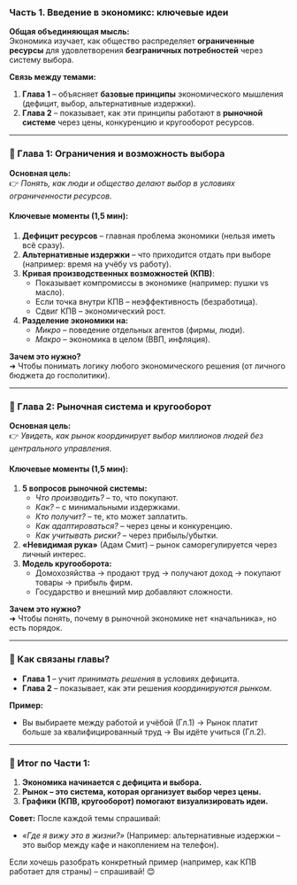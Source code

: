 ### **Часть 1. Введение в экономикс: ключевые идеи**

**Общая объединяющая мысль:**  
Экономика изучает, как общество распределяет **ограниченные ресурсы** для удовлетворения **безграничных потребностей** через систему выбора.  

**Связь между темами:**  
1. **Глава 1** – объясняет **базовые принципы** экономического мышления (дефицит, выбор, альтернативные издержки).  
2. **Глава 2** – показывает, как эти принципы работают в **рыночной системе** через цены, конкуренцию и кругооборот ресурсов.  

---

### **📌 Глава 1: Ограничения и возможность выбора**  
**Основная цель:**  
👉 *Понять, как люди и общество делают выбор в условиях ограниченности ресурсов.*  

#### **Ключевые моменты (1,5 мин):**  
1. **Дефицит ресурсов** – главная проблема экономики (нельзя иметь всё сразу).  
2. **Альтернативные издержки** – что приходится отдать при выборе (например: время на учёбу vs работу).  
3. **Кривая производственных возможностей (КПВ)**:  
   - Показывает компромиссы в экономике (например: пушки vs масло).  
   - Если точка внутри КПВ – неэффективность (безработица).  
   - Сдвиг КПВ – экономический рост.  
4. **Разделение экономики на:**  
   - *Микро* – поведение отдельных агентов (фирмы, люди).  
   - *Макро* – экономика в целом (ВВП, инфляция).  

**Зачем это нужно?**  
➜ Чтобы понимать логику любого экономического решения (от личного бюджета до госполитики).  

---

### **📌 Глава 2: Рыночная система и кругооборот**  
**Основная цель:**  
👉 *Увидеть, как рынок координирует выбор миллионов людей без центрального управления.*  

#### **Ключевые моменты (1,5 мин):**  
1. **5 вопросов рыночной системы:**  
   - *Что производить?* – то, что покупают.  
   - *Как?* – с минимальными издержками.  
   - *Кто получит?* – те, кто может заплатить.  
   - *Как адаптироваться?* – через цены и конкуренцию.  
   - *Как учитывать риски?* – через прибыль/убытки.  
2. **«Невидимая рука»** (Адам Смит) – рынок саморегулируется через личный интерес.  
3. **Модель кругооборота:**  
   - Домохозяйства → продают труд → получают доход → покупают товары → прибыль фирм.  
   - Государство и внешний мир добавляют сложности.  

**Зачем это нужно?**  
➜ Чтобы понять, почему в рыночной экономике нет «начальника», но есть порядок.  

---

### **🔹 Как связаны главы?**  
- **Глава 1** – учит *принимать решения* в условиях дефицита.  
- **Глава 2** – показывает, как эти решения *координируются рынком*.  

**Пример:**  
- Вы выбираете между работой и учёбой (Гл.1) → Рынок платит больше за квалифицированный труд → Вы идёте учиться (Гл.2).  

---

### **🎯 Итог по Части 1:**  
1. **Экономика начинается с дефицита и выбора.**  
2. **Рынок – это система, которая организует выбор через цены.**  
3. **Графики (КПВ, кругооборот) помогают визуализировать идеи.**  

**Совет:** После каждой темы спрашивай:  
- *«Где я вижу это в жизни?»* (Например: альтернативные издержки – это выбор между кафе и накоплением на телефон).  

Если хочешь разобрать конкретный пример (например, как КПВ работает для страны) – спрашивай! 😊